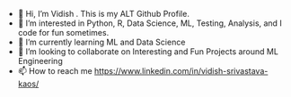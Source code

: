 - 👋 Hi, I’m Vidish . This is my ALT Github Profile.
- 👀 I’m interested in Python, R, Data Science, ML, Testing, Analysis, and I code for fun sometimes.
- 🌱 I’m currently learning ML and Data Science
- 💞️ I’m looking to collaborate on Interesting and Fun Projects around ML Engineering
- 📫 How to reach me https://www.linkedin.com/in/vidish-srivastava-kaos/

<!---
ulolol/ulolol is a ✨ special ✨ repository because its `README.md` (this file) appears on your GitHub profile.
You can click the Preview link to take a look at your changes.
--->
